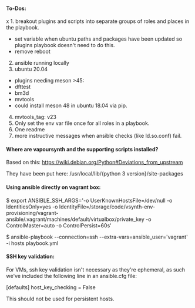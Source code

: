 #### To-Dos:
x 1. breakout plugins and scripts into separate groups of roles and places in the playbook.
  - set variable when ubuntu paths and packages have been updated so plugins playbook doesn't need to do this.
  - remove reboot
2. ansible running locally
3. ubuntu 20.04
  - plugins needing meson >45:
   - dfttest
   - bm3d
   - mvtools
   - could install meson 48 in ubuntu 18.04 via pip.
4. mvtools_tag: v23
5. Only set the env var file once for all roles in a playbook.
6. One readme
7. more instructive messages when ansible checks (like ld.so.conf) fail.

#### Where are vapoursynth and the supporting scripts installed?
Based on this: https://wiki.debian.org/Python#Deviations_from_upstream

They have been put here: /usr/local/lib/{python 3 version}/site-packages


#### Using ansible directly on vagrant box:
$ export ANSIBLE_SSH_ARGS='-o UserKnownHostsFile=/dev/null -o IdentitiesOnly=yes -o IdentityFile=/storage/code/vsynth-env-provisioning/vagrant-ansible/.vagrant/machines/default/virtualbox/private_key -o ControlMaster=auto -o ControlPersist=60s'

$ ansible-playbook --connection=ssh --extra-vars=ansible_user\=\'vagrant\' -i hosts playbook.yml


#### SSH key validation:
For VMs, ssh key validation isn't necessary as they're ephemeral, as such we've included the following line in an ansible.cfg file:

[defaults]
host_key_checking = False

This should not be used for persistent hosts.
